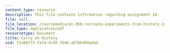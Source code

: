 ```yaml
---
content_type: resource
description: This file contains information regarding assignment 14.
file: null
file_location: /coursemedia/ec-050-recreate-experiments-from-history-inform-the-future-from-the-past-galileo-january-iap-2010/f1a08f73fa744c5876d6a678b409adad_MITEC_050IAP10_assn14.pdf
file_type: application/pdf
resourcetype: Document
title: Carry on History
uid: f1a08f73-fa74-4c58-76d6-a678b409adad
---
```


